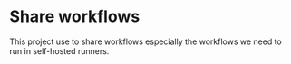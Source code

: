 # Share workflows

This project use to share workflows especially the workflows we need to run in self-hosted runners.